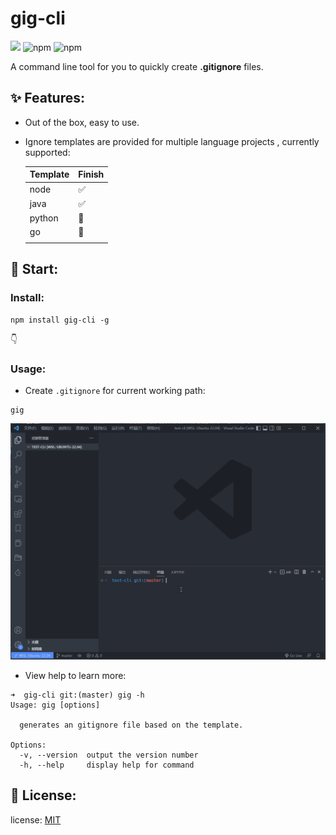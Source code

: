 # gig-cli

![](https://img.shields.io/badge/node-%3E%3D14.0.0-green) ![npm](https://img.shields.io/npm/dt/gig-cli) ![npm](https://img.shields.io/npm/v/gig-cli?label=version)

A command line tool for you to quickly create **.gitignore** files.

## ✨ Features:

- Out of the box, easy to use.
- Ignore templates are provided for multiple language projects , currently supported:

  | Template | Finish |
  | -------- | ------ |
  | node     | ✅     |
  | java     | ✅     |
  | python   | 🚧     |
  | go       | 🚧     |
  |  |  |

## 🌈 Start:

### Install:

```shell
npm install gig-cli -g
```

:point_down:

### Usage:

- Create `.gitignore` for current working path:

```shell
gig
```

![](https://raw.githubusercontent.com/mihu915/picgo-images/master/images202302021821942.gif)

- View help to learn more:

```shell
➜  gig-cli git:(master) gig -h
Usage: gig [options]

  generates an gitignore file based on the template.

Options:
  -v, --version  output the version number
  -h, --help     display help for command
```

## 📃 License:

license: [MIT](https://github.com/loclink/gig-cli/blob/master/license)
